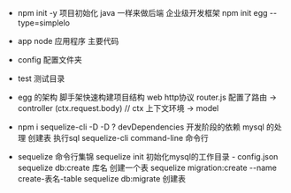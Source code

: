 - npm init -y 项目初始化
  java  一样来做后端 企业级开发框架
  npm init egg --type=simplelo

- app 
  node 应用程序 主要代码
- config 配置文件夹
- test 测试目录

- egg 的架构
  脚手架快速构建项目结构 
  web  http协议
  router.js  配置了路由
  -> controller (ctx.request.body)  // ctx 上下文环境
  -> model 

- npm i sequelize-cli -D
  -D ? devDependencies
  开发阶段的依赖 mysql 的处理 
  创建表 
  执行sql 
  sequelize-cli  command-line 命令行

- sequelize 命令行集锦
    sequelize init 初始化mysql的工作目录
      - config.json
    sequelize db:create 库名
    创建一个表
    sequelize migration:create --name create-表名-table
    sequelize db:migrate 创建表